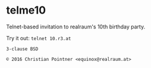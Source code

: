 # telme10

Telnet-based invitation to realraum's 10th birthday party.

Try it out:  `telnet 10.r3.at`


    3-clause BSD

    © 2016 Christian Pointner <equinox@realraum.at>

